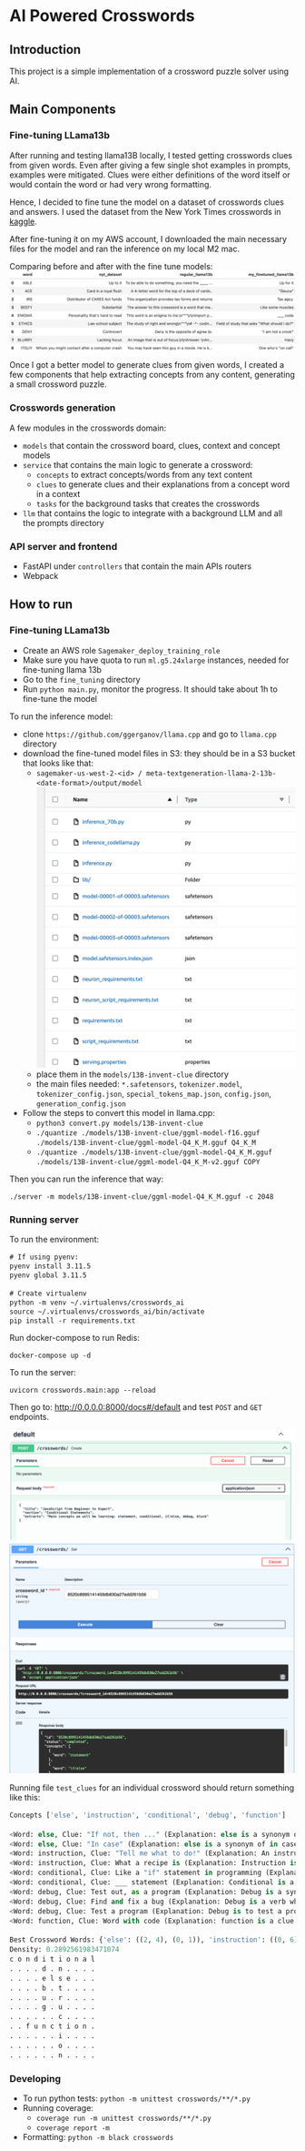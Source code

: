 # AI Powered Crosswords

## Introduction
This project is a simple implementation of a crossword puzzle solver using AI.

## Main Components

### Fine-tuning LLama13b
After running and testing llama13B locally, I tested getting crosswords clues from given words. Even after giving a few 
single shot examples in prompts, examples were mitigated. Clues were either definitions of the word itself or would 
contain the word or had very wrong formatting.  

Hence, I decided to fine tune the model on a dataset of crosswords clues and answers. I used the dataset from the New
York Times crosswords in [kaggle](https://www.kaggle.com/datasets/darinhawley/new-york-times-crossword-clues-answers-19932021).

After fine-tuning it on my AWS account, I downloaded the main necessary files for the model and ran the inference on my local M2 mac.

Comparing before and after with the fine tune models:
![llama_models_comparison.jpeg](images%2Fllama_models_comparison.jpeg)

Once I got a better model to generate clues from given words, I created a few components that help extracting concepts 
from any content, generating a small crossword puzzle. 

### Crosswords generation
A few modules in the crosswords domain:
- `models` that contain the crossword board, clues, context and concept models
- `service` that contains the main logic to generate a crossword:
  - `concepts` to extract concepts/words from any text content
  - `clues` to generate clues and their explanations from a concept word in a context
  - `tasks` for the background tasks that creates the crosswords
- `llm` that contains the logic to integrate with a background LLM and all the prompts directory

### API server and frontend
- FastAPI under `controllers` that contain the main APIs routers
- Webpack <TODO>

## How to run

### Fine-tuning LLama13b
- Create an AWS role `Sagemaker_deploy_training_role`
- Make sure you have quota to run `ml.g5.24xlarge` instances, needed for fine-tuning llama 13b
- Go to the `fine_tuning` directory
- Run `python main.py`, monitor the progress. It should take about 1h to fine-tune the model

To run the inference model:
- clone `https://github.com/ggerganov/llama.cpp` and go to `llama.cpp` directory
- download the fine-tuned model files in S3: they should be in a S3 bucket that looks like that:
  - `sagemaker-us-west-2-<id> / meta-textgeneration-llama-2-13b-<date-format>/output/model`
![s3_model_generated_files.png](images%2Fs3_model_generated_files.png)
  - place them in the `models/13B-invent-clue` directory
  - the main files needed: `*.safetensors`, `tokenizer.model`, `tokenizer_config.json`, `special_tokens_map.json`, `config.json`, `generation_config.json`
- Follow the steps to convert this model in llama.cpp:
  - `python3 convert.py models/13B-invent-clue`
  - `./quantize ./models/13B-invent-clue/ggml-model-f16.gguf ./models/13B-invent-clue/ggml-model-Q4_K_M.gguf Q4_K_M`
  - `./quantize ./models/13B-invent-clue/ggml-model-Q4_K_M.gguf ./models/13B-invent-clue/ggml-model-Q4_K_M-v2.gguf COPY`

Then you can run the inference that way:
```shell
./server -m models/13B-invent-clue/ggml-model-Q4_K_M.gguf -c 2048
```

### Running server

To run the environment:
```shell
# If using pyenv: 
pyenv install 3.11.5
pyenv global 3.11.5

# Create virtualenv
python -m venv ~/.virtualenvs/crosswords_ai
source ~/.virtualenvs/crosswords_ai/bin/activate
pip install -r requirements.txt
```

Run docker-compose to run Redis:
```shell
docker-compose up -d
```

To run the server:
```shell
uvicorn crosswords.main:app --reload
```

Then go to: http://0.0.0.0:8000/docs#/default and test `POST` and `GET` endpoints.

![crossword_post.png](images/crosswords_post.png)
![crossword_get.png](images/crossword_get.png)

Running file `test_clues` for an individual crossword should return something like this:
```python 
Concepts ['else', 'instruction', 'conditional', 'debug', 'function']

<Word: else, Clue: "If not, then ..." (Explanation: else is a synonym of otherwise)>
<Word: else, Clue: "In case" (Explanation: else is a synonym of in case)>
<Word: instruction, Clue: "Tell me what to do!" (Explanation: An instruction is an instruction to guess for a clue)>
<Word: instruction, Clue: What a recipe is (Explanation: Instruction is a clue for it)>
<Word: conditional, Clue: Like a "if" statement in programming (Explanation: The word to guess is "if")>
<Word: conditional, Clue: ___ statement (Explanation: Conditional is a type of statement)>
<Word: debug, Clue: Test out, as a program (Explanation: Debug is a synonym of test out)>
<Word: debug, Clue: Find and fix a bug (Explanation: Debug is a verb which means to find and fix a bug)>
<Word: debug, Clue: Test a program (Explanation: Debug is to test a program, as in "debug a new app")>
<Word: function, Clue: Word with code (Explanation: function is a clue for it)>

Best Crossword Words: {'else': ((2, 4), (0, 1)), 'instruction': ((0, 6), (1, 0)), 'conditional': ((0, 0), (0, 1)), 'debug': ((1, 4), (1, 0)), 'function': ((7, 2), (0, 1))}.
Density: 0.2892561983471074
c o n d i t i o n a l 
. . . . d . n . . . . 
. . . . e l s e . . . 
. . . . b . t . . . . 
. . . . u . r . . . . 
. . . . g . u . . . . 
. . . . . . c . . . . 
. . f u n c t i o n . 
. . . . . . i . . . . 
. . . . . . o . . . . 
. . . . . . n . . . . 
```

### Developing

- To run python tests: `python -m unittest crosswords/**/*.py`
- Running coverage: 
  - `coverage run -m unittest crosswords/**/*.py`
  - `coverage report -m`
- Formatting: `python -m black crosswords`